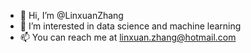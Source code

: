 - 👋 Hi, I’m @LinxuanZhang
- 👀 I’m interested in data science and machine learning
- 📫 You can reach me at linxuan.zhang@hotmail.com

<!---
- 🌱 I’m currently learning ...>
- 💞️ I’m looking to collaborate on ...
--->
<!---
LinxuanZhang/LinxuanZhang is a ✨ special ✨ repository because its `README.md` (this file) appears on your GitHub profile.
You can click the Preview link to take a look at your changes.
--->
